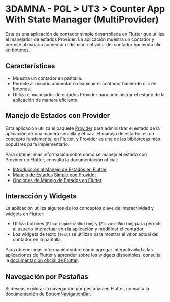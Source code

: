 # 3DAMNA - PGL > UT3 > Counter App With State Manager (MultiProvider)

Esta es una aplicación de contador simple desarrollada en Flutter que utiliza el manejador de estados Provider. La aplicación muestra un contador y permite al usuario aumentar o disminuir el valor del contador haciendo clic en botones.

## Características

- Muestra un contador en pantalla.
- Permite al usuario aumentar o disminuir el contador haciendo clic en botones.
- Utiliza el manejador de estados Provider para administrar el estado de la aplicación de manera eficiente.

## Manejo de Estados con Provider

Esta aplicación utiliza el paquete [Provider](https://pub.dev/packages/provider) para administrar el estado de la aplicación de una manera sencilla y eficaz. El manejo de estados es un concepto fundamental en Flutter, y Provider es una de las bibliotecas más populares para implementarlo.

Para obtener más información sobre cómo se maneja el estado con Provider en Flutter, consulta la documentación oficial:

- [Introducción al Manejo de Estados en Flutter](https://docs.flutter.dev/data-and-backend/state-mgmt/intro)
- [Manejo de Estados Simple con Provider](https://docs.flutter.dev/data-and-backend/state-mgmt/simple)
- [Opciones de Manejo de Estados en Flutter](https://docs.flutter.dev/data-and-backend/state-mgmt/options)

## Interacción y Widgets

La aplicación utiliza algunos de los conceptos clave de interactividad y widgets en Flutter:

- Utiliza botones (`FloatingActionButton`) y (`ElevatedButton`) para permitir al usuario interactuar con la aplicación y modificar el contador.
- Los widgets de texto (`Text`) se utilizan para mostrar el valor actual del contador en la pantalla.

Para obtener más información sobre cómo agregar interactividad a las aplicaciones de Flutter y aprender sobre los widgets disponibles, consulta la [documentación oficial de Flutter](https://docs.flutter.dev/ui/interactivity).

## Navegación por Pestañas

Si deseas explorar la navegación por pestañas en Flutter, consulta la documentación de [BottomNavigationBar](https://api.flutter.dev/flutter/material/BottomNavigationBar-class.html).
